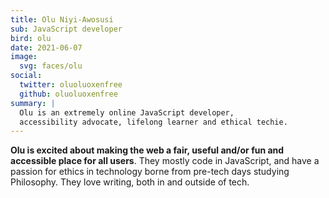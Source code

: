 ```yaml
---
title: Olu Niyi-Awosusi
sub: JavaScript developer
bird: olu
date: 2021-06-07
image:
  svg: faces/olu
social:
  twitter: oluoluoxenfree
  github: oluoluoxenfree
summary: |
  Olu is an extremely online JavaScript developer,
  accessibility advocate, lifelong learner and ethical techie.
---
```


**Olu is excited about making the web a fair, useful and/or fun and accessible
place for all users**. They mostly code in JavaScript, and have a passion for
ethics in technology borne from pre-tech days studying Philosophy. They love
writing, both in and outside of tech.
